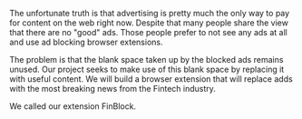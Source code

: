 The unfortunate truth is that advertising is pretty much the only way to pay for content on the web right now. Despite that many people share the view that there are no "good" ads. Those people prefer to not see any ads at all and use ad blocking browser extensions.

The problem is that the blank space taken up by the blocked ads remains unused. Our project seeks to make use of this blank space by replacing it with useful content. We will build a browser extension that will replace adds with the most breaking news from the Fintech industry.  

We called our extension FinBlock.